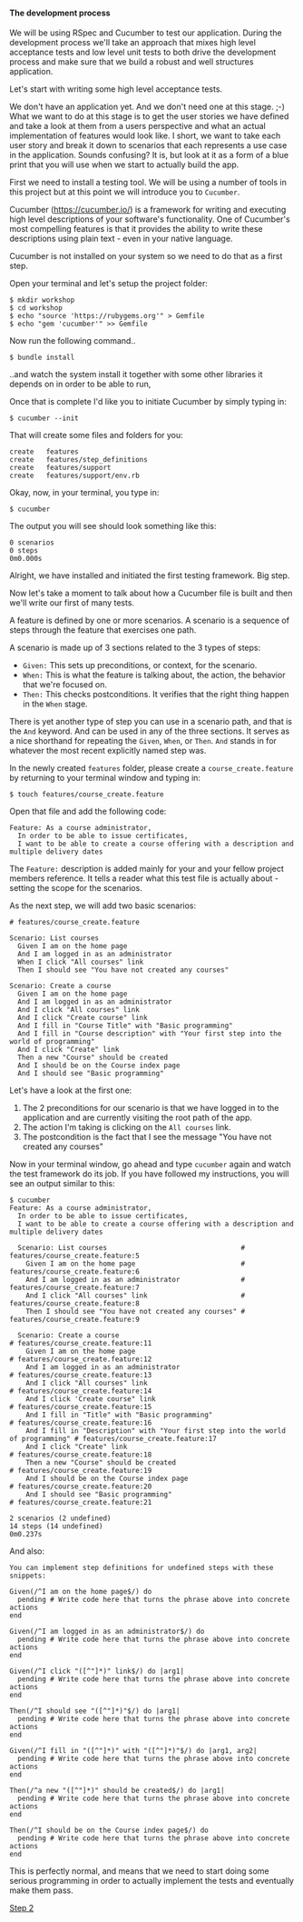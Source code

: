 #### The development process

We will be using RSpec and Cucumber to test our application.
During the development process we'll take an approach that mixes high level acceptance tests and low level unit tests to both drive the development process and make sure that we build a robust and well structures application.

Let's start with writing some high level acceptance tests.

We don't have an application yet. And we don't need one at this stage. ;-)
What we want to do at this stage is to get the user stories we have defined and take a look at them from a users perspective
and what an actual implementation of features would look like. I short, we want to take each user story and break it down to
scenarios that each represents a use case in the application. Sounds confusing? It is, but look at it as a form of a blue print
that you will use when we start to actually build the app.

First we need to install a testing tool. We will be using a number of tools in this project but at this point we will introduce you to `Cucumber`.

Cucumber (https://cucumber.io/) is a framework for writing and executing high level descriptions of your software's functionality.
One of Cucumber's most compelling features is that it provides the ability to write these descriptions using plain text - even in your native language.

Cucumber is not installed on your system so we need to do that as a first step.

Open your terminal and let's setup the project folder:

```shell
$ mkdir workshop
$ cd workshop
$ echo "source 'https://rubygems.org'" > Gemfile
$ echo "gem 'cucumber'" >> Gemfile
```

Now run the following command..

```shell
$ bundle install
```

..and watch the system install it together with some other libraries it depends on in order to be able to run,

Once that is complete I'd like you to initiate Cucumber by simply typing in:

```shell
$ cucumber --init
```
That will create some files and folders for you:

```shell
create   features
create   features/step_definitions
create   features/support
create   features/support/env.rb
```

Okay, now, in your terminal, you type in:

```shell
$ cucumber
```
The output you will see should look something like this:

```shell
0 scenarios
0 steps
0m0.000s
```

Alright, we have installed and initiated the first testing framework. Big step.

Now let's take a moment to talk about how a Cucumber file is built and then we'll write our first of many tests.

A feature is defined by one or more scenarios. A scenario is a sequence of steps through the feature that exercises one path.

A scenario is made up of 3 sections related to the 3 types of steps:

- `Given:` This sets up preconditions, or context, for the scenario.
- `When:` This is what the feature is talking about, the action, the behavior that we're focused on.
- `Then:` This checks postconditions. It verifies that the right thing happen in the `When` stage.

There is yet another type of step you can use in a scenario path, and that is the `And` keyword. And can be used in any of the three sections.
It serves as a nice shorthand for repeating the `Given`, `When`, or `Then`. `And` stands in for whatever the most recent explicitly named step was.

In the newly created `features` folder, please create a `course_create.feature` by returning to your terminal window and  typing in:

```shell
$ touch features/course_create.feature
```

Open that file and add the following code:

```gherkin
Feature: As a course administrator,
  In order to be able to issue certificates,
  I want to be able to create a course offering with a description and multiple delivery dates
```

The `Feature:` description is added mainly for your and your fellow project members reference. It tells a reader what this test file is actually about - setting the scope for the scenarios.

As the next step, we will add two basic scenarios:

```gherkin
# features/course_create.feature

Scenario: List courses
  Given I am on the home page
  And I am logged in as an administrator
  When I click "All courses" link
  Then I should see "You have not created any courses"

Scenario: Create a course
  Given I am on the home page
  And I am logged in as an administrator
  And I click "All courses" link
  And I click "Create course" link
  And I fill in "Course Title" with "Basic programming"
  And I fill in "Course description" with "Your first step into the world of programming"
  And I click "Create" link
  Then a new "Course" should be created
  And I should be on the Course index page
  And I should see "Basic programming"
```

Let's have a look at the first one:

1. The 2 preconditions for our scenario is that we have logged in to the application and are currently visiting the root path of the app.
2. The action I'm taking is clicking on the `All courses` link.
3. The postcondition is the fact that I see the message "You have not created any courses"

Now in your terminal window, go ahead and type `cucumber` again and watch the test framework do its job. If you have followed my instructions, you will see an output similar to this:

```shell
$ cucumber
Feature: As a course administrator,
  In order to be able to issue certificates,
  I want to be able to create a course offering with a description and multiple delivery dates

  Scenario: List courses                                 # features/course_create.feature:5
    Given I am on the home page                          # features/course_create.feature:6
    And I am logged in as an administrator               # features/course_create.feature:7
    And I click "All courses" link                       # features/course_create.feature:8
    Then I should see "You have not created any courses" # features/course_create.feature:9

  Scenario: Create a course                                                          # features/course_create.feature:11
    Given I am on the home page                                                      # features/course_create.feature:12
    And I am logged in as an administrator                                           # features/course_create.feature:13
    And I click "All courses" link                                                   # features/course_create.feature:14
    And I click 'Create course" link                                                 # features/course_create.feature:15
    And I fill in "Title" with "Basic programming"                                   # features/course_create.feature:16
    And I fill in "Description" with "Your first step into the world of programming" # features/course_create.feature:17
    And I click "Create" link                                                        # features/course_create.feature:18
    Then a new "Course" should be created                                            # features/course_create.feature:19
    And I should be on the Course index page                                         # features/course_create.feature:20
    And I should see "Basic programming"                                             # features/course_create.feature:21

2 scenarios (2 undefined)
14 steps (14 undefined)
0m0.237s
```
And also:

```shell
You can implement step definitions for undefined steps with these snippets:

Given(/^I am on the home page$/) do
  pending # Write code here that turns the phrase above into concrete actions
end

Given(/^I am logged in as an administrator$/) do
  pending # Write code here that turns the phrase above into concrete actions
end

Given(/^I click "([^"]*)" link$/) do |arg1|
  pending # Write code here that turns the phrase above into concrete actions
end

Then(/^I should see "([^"]*)"$/) do |arg1|
  pending # Write code here that turns the phrase above into concrete actions
end

Given(/^I fill in "([^"]*)" with "([^"]*)"$/) do |arg1, arg2|
  pending # Write code here that turns the phrase above into concrete actions
end

Then(/^a new "([^"]*)" should be created$/) do |arg1|
  pending # Write code here that turns the phrase above into concrete actions
end

Then(/^I should be on the Course index page$/) do
  pending # Write code here that turns the phrase above into concrete actions
end
```

This is perfectly normal, and means that we need to start doing some serious programming in order to actually implement the tests and eventually make them pass.

[Step 2](step2.md)
